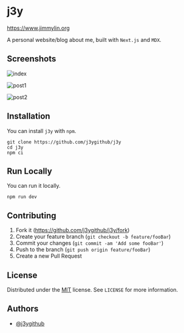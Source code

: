 # j3y

https://www.jimmylin.org

A personal website/blog about me, built with `Next.js` and `MDX`.

## Screenshots

![index](https://github.com/j3ygithub/j3y/blob/main/.docs/images/index.png)

![post1](https://github.com/j3ygithub/j3y/blob/main/.docs/images/post1.png)

![post2](https://github.com/j3ygithub/j3y/blob/main/.docs/images/post2.png)

## Installation

You can install `j3y` with `npm`.

```
git clone https://github.com/j3ygithub/j3y
cd j3y
npm ci
```

## Run Locally

You can run it locally.

```
npm run dev
```

## Contributing

1. Fork it (<https://github.com/j3ygithub/j3y/fork>)
2. Create your feature branch (`git checkout -b feature/fooBar`)
3. Commit your changes (`git commit -am 'Add some fooBar'`)
4. Push to the branch (`git push origin feature/fooBar`)
5. Create a new Pull Request

## License

Distributed under the [MIT](https://choosealicense.com/licenses/mit/) license. See `LICENSE` for more information.

## Authors

- [@j3ygithub](https://www.github.com/j3ygithub)
